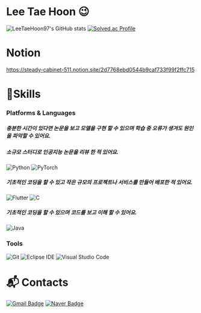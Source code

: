 # Lee Tae Hoon 😉
![LeeTaeHoon97's GitHub stats](https://github-readme-stats.vercel.app/api?username=LeeTaeHoon97&show_icons=true&theme=radical)
[![Solved.ac Profile](http://mazassumnida.wtf/api/v2/generate_badge?boj=alfkaosxogns)](https://solved.ac/profile/alfkaosxogns)

# Notion
https://steady-cabinet-511.notion.site/2d7768ebd0544b9caf733f99f2ffc715


# 💪Skills
### Platforms & Languages
##### 충분한 시간이 있다면 논문을 보고 모델을 구현 할 수 있으며 학습 중 오류가 생겨도 원인을 파악할 수 있어요. 
##### 소규모 스터디로 인공지능 논문을 리뷰 한 적 있어요.
##### 
![Python](https://img.shields.io/badge/Python-3776AB.svg?&style=for-the-badge&logo=Python&logoColor=white)
![PyTorch](https://img.shields.io/badge/PyTorch-EE4C2C.svg?&style=for-the-badge&logo=PyTorch&logoColor=white)


##### 기초적인 코딩을 할 수 있고 작은 규모의 프로젝트나 서비스를 만들어 배포한 적 있어요.
![Flutter](https://img.shields.io/badge/Flutter-02569B.svg?&style=for-the-badge&logo=Flutter&logoColor=white)
![C](https://img.shields.io/badge/C/C++-00599C.svg?&style=for-the-badge&logo=C&logoColor=white)
##### 기초적인 코딩을 할 수 있으며 코드를 보고 이해 할 수 있어요.
![Java](https://img.shields.io/badge/Java-007396.svg?&style=for-the-badge&logo=Java&logoColor=white)

### Tools
![Git](https://img.shields.io/badge/Git-F05032.svg?&style=for-the-badge&logo=Git&logoColor=white)
![Eclipse IDE](https://img.shields.io/badge/Eclipse%20IDE-2C2255.svg?&style=for-the-badge&logo=Eclipse%20IDE&logoColor=white)
![Visual Studio Code](https://img.shields.io/badge/Visual%20Studio%20Code-007ACC.svg?&style=for-the-badge&logo=Visual%20Studio%20Code&logoColor=white)


# :mailbox_with_mail: Contacts

[![Gmail Badge](https://img.shields.io/badge/Gmail-d14836?style=flat-square&logo=Gmail&logoColor=white&link=mailto:dlxogns1004@gmail.com)](mailto:dlxogns1004@gmail.com)
[![Naver Badge](https://img.shields.io/badge/Naver-03C75A?style=flat-square&logo=Naver&logoColor=white&link=mailto:dlxogns1004@naver.com)](mailto:dlxogns1004@naver.com)



<!--
**LeeTaeHoon97/LeeTaeHoon97** is a ✨ _special_ ✨ repository because its `README.md` (this file) appears on your GitHub profile.

Here are some ideas to get you started:

- 🔭 I’m currently working on ...
- 🌱 I’m currently learning ...
- 👯 I’m looking to collaborate on ...
- 🤔 I’m looking for help with ...
- 💬 Ask me about ...
- 📫 How to reach me: ...
- 😄 Pronouns: ...
- ⚡ Fun fact: ...
-->
